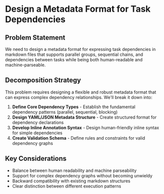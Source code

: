 # Design a Metadata Format for Task Dependencies

## Problem Statement
We need to design a metadata format for expressing task dependencies in markdown files that supports parallel groups, sequential chains, and dependencies between tasks while being both human-readable and machine-parseable.

## Decomposition Strategy
This problem requires designing a flexible and robust metadata format that can express complex dependency relationships. We'll break it down into:

1. **Define Core Dependency Types** - Establish the fundamental dependency patterns (parallel, sequential, blocking)
2. **Design YAML/JSON Metadata Structure** - Create structured format for dependency declarations
3. **Develop Inline Annotation Syntax** - Design human-friendly inline syntax for simple dependencies
4. **Create Validation Schema** - Define rules and constraints for valid dependency graphs

## Key Considerations
- Balance between human readability and machine parseability
- Support for complex dependency graphs without becoming unwieldy
- Backward compatibility with existing markdown structures
- Clear distinction between different execution patterns